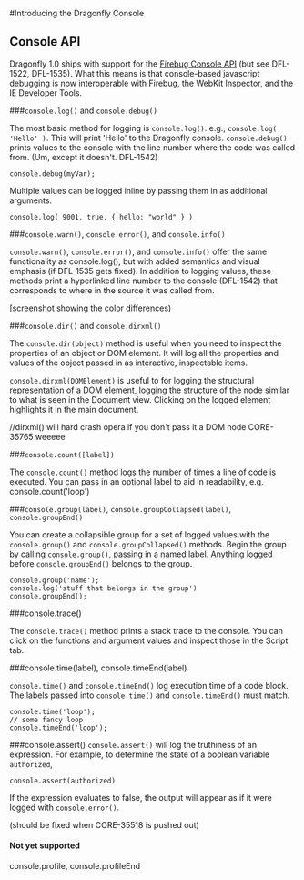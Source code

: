 #Introducing the Dragonfly Console

## Console API

Dragonfly 1.0 ships with support for the [Firebug Console API](http://getfirebug.com/wiki/index.php/Console_API) (but see DFL-1522, DFL-1535). What this means is that console-based javascript debugging is now interoperable with Firebug, the WebKit Inspector, and the IE Developer Tools.

###`console.log()` and `console.debug()`

The most basic method for logging is `console.log()`. e.g., `console.log( 'Hello' )`. This will print 'Hello' to the Dragonfly console. `console.debug()` prints values to the console with the line number where the code was called from. (Um, except it doesn't. DFL-1542)

    console.debug(myVar);

Multiple values can be logged inline by passing them in as additional arguments.

    console.log( 9001, true, { hello: "world" } )

###`console.warn()`, `console.error()`, and `console.info()`

`console.warn()`, `console.error()`, and `console.info()` offer the same functionality as console.log(), but with added semantics and visual emphasis (if DFL-1535 gets fixed). In addition to logging values, these methods print a hyperlinked line number to the console (DFL-1542) that corresponds to where in the source it was called from.

[screenshot showing the color differences)

###`console.dir()` and `console.dirxml()`

The `console.dir(object)` method is useful when you need to inspect the properties of an object or DOM element. It will log all the properties and values of the object passed in as interactive, inspectable items.

`console.dirxml(DOMElement)` is useful to for logging the structural representation of a DOM element, logging the structure of the node similar to what is seen in the Document view. Clicking on the logged element highlights it in the main document.

//dirxml() will hard crash opera if you don't pass it a DOM node CORE-35765 weeeee

###`console.count([label])`

The `console.count()` method logs the number of times a line of code is executed. You can pass in an optional label to aid in readability, e.g. console.count('loop')

###`console.group(label)`, `console.groupCollapsed(label)`, `console.groupEnd()`

You can create a collapsible group for a set of logged values with the `console.group()` and `console.groupCollapsed()` methods. Begin the group by calling `console.group()`, passing in a named label. Anything logged before `console.groupEnd()` belongs to the group.

    console.group('name');
    console.log('stuff that belongs in the group')
    console.groupEnd();

###console.trace()

The `console.trace()` method prints a stack trace to the console. You can click on the functions and argument values and inspect those in the Script tab.

###console.time(label), console.timeEnd(label)

`console.time()` and `console.timeEnd()` log execution time of a code block. The labels passed into `console.time()` and `console.timeEnd()` must match.

    console.time('loop');
    // some fancy loop
    console.timeEnd('loop');

###console.assert()
`console.assert()` will log the truthiness of an expression. For example, to determine the state of a boolean variable `authorized`,

    console.assert(authorized)

If the expression evaluates to false, the output will appear as if it were logged with `console.error()`.

(should be fixed when CORE-35518 is pushed out)

#### Not yet supported
console.profile, console.profileEnd
